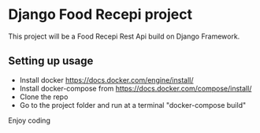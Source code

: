 # Django Food Recepi project

This project will be a Food Recepi Rest Api build on Django Framework.

## Setting up usage

- Install docker https://docs.docker.com/engine/install/
- Install docker-compose from https://docs.docker.com/compose/install/
- Clone the repo
- Go to the project folder and run at a terminal "docker-compose build"

Enjoy coding